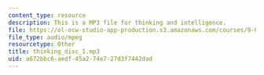 ```yaml
---
content_type: resource
description: This is a MP3 file for thinking and intelligence.
file: https://ol-ocw-studio-app-production.s3.amazonaws.com/courses/9-00sc-introduction-to-psychology-fall-2011/a672bbc6aedf45a274e727d3f7442dad_thinking_disc_1.mp3
file_type: audio/mpeg
resourcetype: Other
title: thinking_disc_1.mp3
uid: a672bbc6-aedf-45a2-74e7-27d3f7442dad
---
```

